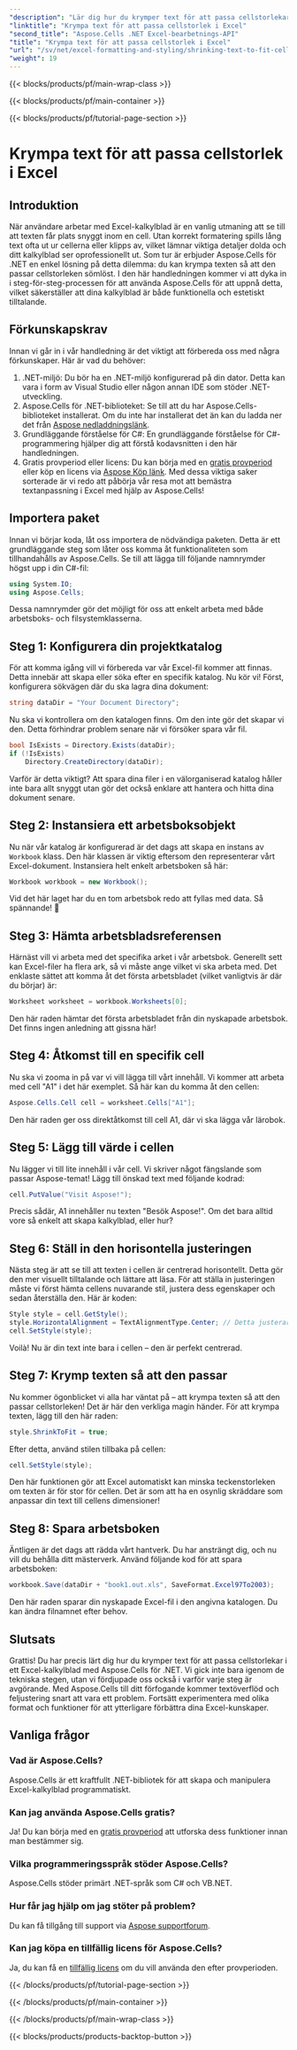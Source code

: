 ```yaml
---
"description": "Lär dig hur du krymper text för att passa cellstorlekar i Excel med Aspose.Cells för .NET. Steg-för-steg-handledning ingår. Börja optimera dina kalkylblad."
"linktitle": "Krympa text för att passa cellstorlek i Excel"
"second_title": "Aspose.Cells .NET Excel-bearbetnings-API"
"title": "Krympa text för att passa cellstorlek i Excel"
"url": "/sv/net/excel-formatting-and-styling/shrinking-text-to-fit-cell-size/"
"weight": 19
---
```


{{< blocks/products/pf/main-wrap-class >}}

{{< blocks/products/pf/main-container >}}

{{< blocks/products/pf/tutorial-page-section >}}

# Krympa text för att passa cellstorlek i Excel

## Introduktion
När användare arbetar med Excel-kalkylblad är en vanlig utmaning att se till att texten får plats snyggt inom en cell. Utan korrekt formatering spills lång text ofta ut ur cellerna eller klipps av, vilket lämnar viktiga detaljer dolda och ditt kalkylblad ser oprofessionellt ut. Som tur är erbjuder Aspose.Cells för .NET en enkel lösning på detta dilemma: du kan krympa texten så att den passar cellstorleken sömlöst. I den här handledningen kommer vi att dyka in i steg-för-steg-processen för att använda Aspose.Cells för att uppnå detta, vilket säkerställer att dina kalkylblad är både funktionella och estetiskt tilltalande. 
## Förkunskapskrav
Innan vi går in i vår handledning är det viktigt att förbereda oss med några förkunskaper. Här är vad du behöver:
1. .NET-miljö: Du bör ha en .NET-miljö konfigurerad på din dator. Detta kan vara i form av Visual Studio eller någon annan IDE som stöder .NET-utveckling.
2. Aspose.Cells för .NET-biblioteket: Se till att du har Aspose.Cells-biblioteket installerat. Om du inte har installerat det än kan du ladda ner det från [Aspose nedladdningslänk](https://releases.aspose.com/cells/net/).
3. Grundläggande förståelse för C#: En grundläggande förståelse för C#-programmering hjälper dig att förstå kodavsnitten i den här handledningen.
4. Gratis provperiod eller licens: Du kan börja med en [gratis provperiod](https://releases.aspose.com/) eller köp en licens via [Aspose Köp länk](https://purchase.aspose.com/buy).
Med dessa viktiga saker sorterade är vi redo att påbörja vår resa mot att bemästra textanpassning i Excel med hjälp av Aspose.Cells!
## Importera paket
Innan vi börjar koda, låt oss importera de nödvändiga paketen. Detta är ett grundläggande steg som låter oss komma åt funktionaliteten som tillhandahålls av Aspose.Cells. Se till att lägga till följande namnrymder högst upp i din C#-fil:
```csharp
using System.IO;
using Aspose.Cells;
```
Dessa namnrymder gör det möjligt för oss att enkelt arbeta med både arbetsboks- och filsystemklasserna.
## Steg 1: Konfigurera din projektkatalog
För att komma igång vill vi förbereda var vår Excel-fil kommer att finnas. Detta innebär att skapa eller söka efter en specifik katalog. Nu kör vi!
Först, konfigurera sökvägen där du ska lagra dina dokument:
```csharp
string dataDir = "Your Document Directory";
```
Nu ska vi kontrollera om den katalogen finns. Om den inte gör det skapar vi den. Detta förhindrar problem senare när vi försöker spara vår fil.
```csharp
bool IsExists = Directory.Exists(dataDir);
if (!IsExists)
    Directory.CreateDirectory(dataDir);
```
Varför är detta viktigt? Att spara dina filer i en välorganiserad katalog håller inte bara allt snyggt utan gör det också enklare att hantera och hitta dina dokument senare.
## Steg 2: Instansiera ett arbetsboksobjekt
Nu när vår katalog är konfigurerad är det dags att skapa en instans av `Workbook` klass. Den här klassen är viktig eftersom den representerar vårt Excel-dokument.
Instansiera helt enkelt arbetsboken så här:
```csharp
Workbook workbook = new Workbook();
```
Vid det här laget har du en tom arbetsbok redo att fyllas med data. Så spännande! 🎉
## Steg 3: Hämta arbetsbladsreferensen
Härnäst vill vi arbeta med det specifika arket i vår arbetsbok. Generellt sett kan Excel-filer ha flera ark, så vi måste ange vilket vi ska arbeta med.
Det enklaste sättet att komma åt det första arbetsbladet (vilket vanligtvis är där du börjar) är:
```csharp
Worksheet worksheet = workbook.Worksheets[0];
```
Den här raden hämtar det första arbetsbladet från din nyskapade arbetsbok. Det finns ingen anledning att gissna här!
## Steg 4: Åtkomst till en specifik cell
Nu ska vi zooma in på var vi vill lägga till vårt innehåll. Vi kommer att arbeta med cell "A1" i det här exemplet.
Så här kan du komma åt den cellen:
```csharp
Aspose.Cells.Cell cell = worksheet.Cells["A1"];
```
Den här raden ger oss direktåtkomst till cell A1, där vi ska lägga vår lärobok.
## Steg 5: Lägg till värde i cellen
Nu lägger vi till lite innehåll i vår cell. Vi skriver något fängslande som passar Aspose-temat!
Lägg till önskad text med följande kodrad:
```csharp
cell.PutValue("Visit Aspose!");
```
Precis sådär, A1 innehåller nu texten "Besök Aspose!". Om det bara alltid vore så enkelt att skapa kalkylblad, eller hur?
## Steg 6: Ställ in den horisontella justeringen
Nästa steg är att se till att texten i cellen är centrerad horisontellt. Detta gör den mer visuellt tilltalande och lättare att läsa.
För att ställa in justeringen måste vi först hämta cellens nuvarande stil, justera dess egenskaper och sedan återställa den. Här är koden:
```csharp
Style style = cell.GetStyle();
style.HorizontalAlignment = TextAlignmentType.Center; // Detta justerar texten till mitten
cell.SetStyle(style);
```
Voilà! Nu är din text inte bara i cellen – den är perfekt centrerad.
## Steg 7: Krymp texten så att den passar
Nu kommer ögonblicket vi alla har väntat på – att krympa texten så att den passar cellstorleken! Det är här den verkliga magin händer.
För att krympa texten, lägg till den här raden:
```csharp
style.ShrinkToFit = true;
```
Efter detta, använd stilen tillbaka på cellen:
```csharp
cell.SetStyle(style);
```
Den här funktionen gör att Excel automatiskt kan minska teckenstorleken om texten är för stor för cellen. Det är som att ha en osynlig skräddare som anpassar din text till cellens dimensioner!
## Steg 8: Spara arbetsboken
Äntligen är det dags att rädda vårt hantverk. Du har ansträngt dig, och nu vill du behålla ditt mästerverk.
Använd följande kod för att spara arbetsboken:
```csharp
workbook.Save(dataDir + "book1.out.xls", SaveFormat.Excel97To2003);
```
Den här raden sparar din nyskapade Excel-fil i den angivna katalogen. Du kan ändra filnamnet efter behov.
## Slutsats
Grattis! Du har precis lärt dig hur du krymper text för att passa cellstorlekar i ett Excel-kalkylblad med Aspose.Cells för .NET. Vi gick inte bara igenom de tekniska stegen, utan vi fördjupade oss också i varför varje steg är avgörande. Med Aspose.Cells till ditt förfogande kommer textöverflöd och feljustering snart att vara ett problem. Fortsätt experimentera med olika format och funktioner för att ytterligare förbättra dina Excel-kunskaper.
## Vanliga frågor
### Vad är Aspose.Cells?  
Aspose.Cells är ett kraftfullt .NET-bibliotek för att skapa och manipulera Excel-kalkylblad programmatiskt.
### Kan jag använda Aspose.Cells gratis?  
Ja! Du kan börja med en [gratis provperiod](https://releases.aspose.com/) att utforska dess funktioner innan man bestämmer sig.
### Vilka programmeringsspråk stöder Aspose.Cells?  
Aspose.Cells stöder primärt .NET-språk som C# och VB.NET.
### Hur får jag hjälp om jag stöter på problem?  
Du kan få tillgång till support via [Aspose supportforum](https://forum.aspose.com/c/cells/9).
### Kan jag köpa en tillfällig licens för Aspose.Cells?  
Ja, du kan få en [tillfällig licens](https://purchase.aspose.com/temporary-license/) om du vill använda den efter provperioden.

{{< /blocks/products/pf/tutorial-page-section >}}

{{< /blocks/products/pf/main-container >}}

{{< /blocks/products/pf/main-wrap-class >}}

{{< blocks/products/products-backtop-button >}}